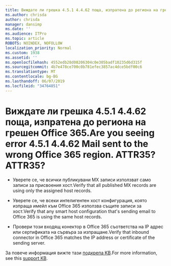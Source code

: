 ```yaml
---
title: Виждате ли грешка 4.5.1 4.4.62 поща, изпратена до региона на грешен Office 365. ATTR35?
ms.author: chrisda
author: chrisda
manager: dansimp
ms.date: ''
ms.audience: ITPro
ms.topic: article
ROBOTS: NOINDEX, NOFOLLOW
localization_priority: Normal
ms.custom: 1938
ms.assetid: ''
ms.openlocfilehash: 4552edb28d08206304c0e305badf10235d6d315f
ms.sourcegitcommit: 4b7e478ce700c0b781efec3857ac4dce5bdf00c6
ms.translationtype: MT
ms.contentlocale: bg-BG
ms.lasthandoff: 06/07/2019
ms.locfileid: "34764851"
---
```

# <a name="are-you-seeing-error-451-4462-mail-sent-to-the-wrong-office-365-region-attr35"></a><span data-ttu-id="24c7b-103">Виждате ли грешка 4.5.1 4.4.62 поща, изпратена до региона на грешен Office 365.</span><span class="sxs-lookup"><span data-stu-id="24c7b-103">Are you seeing error 4.5.1 4.4.62 Mail sent to the wrong Office 365 region.</span></span> <span data-ttu-id="24c7b-104">ATTR35?</span><span class="sxs-lookup"><span data-stu-id="24c7b-104">ATTR35?</span></span>

- <span data-ttu-id="24c7b-105">Уверете се, че всички публикувани MX записи използват само записи за присвоения хост.</span><span class="sxs-lookup"><span data-stu-id="24c7b-105">Verify that all published MX records are using only the assigned host records.</span></span>

- <span data-ttu-id="24c7b-106">Уверете се, че всеки интелигентен хост конфигурация, която изпраща имейл към Office 365 използва същите записи за хост.</span><span class="sxs-lookup"><span data-stu-id="24c7b-106">Verify that any smart host configuration that's sending email to Office 365 is using the same host records.</span></span>

- <span data-ttu-id="24c7b-107">Провери този входящ конектор в Office 365 съответства на IP адрес или сертификата на сървъра за изпращане.</span><span class="sxs-lookup"><span data-stu-id="24c7b-107">Verify that inbound connector in Office 365 matches the IP address or certificate of the sending server.</span></span>

<span data-ttu-id="24c7b-108">За повече информация вижте тази [подкрепа KB](https://support.microsoft.com/help/4057301/attr35-response-code-when-mail-is-sent-to-eop-exo).</span><span class="sxs-lookup"><span data-stu-id="24c7b-108">For more information, see this [support KB](https://support.microsoft.com/help/4057301/attr35-response-code-when-mail-is-sent-to-eop-exo).</span></span>
